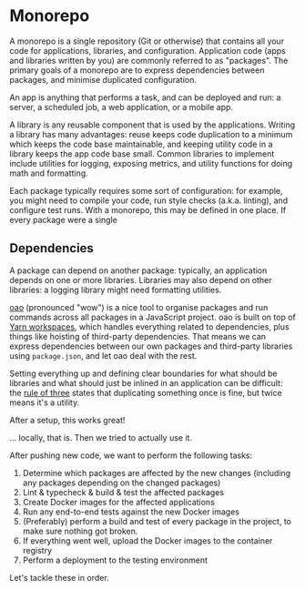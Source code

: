 # Monorepo

A monorepo is a single repository (Git or otherwise) that contains all your code for applications, libraries, and configuration. Application code (apps and libraries written by you) are commonly referred to as "packages". The primary goals of a monorepo are to express dependencies between packages, and minimise duplicated configuration.

An app is anything that performs a task, and can be deployed and run: a server, a scheduled job, a web application, or a mobile app.

A library is any reusable component that is used by the applications. Writing a library has many advantages: reuse keeps code duplication to a minimum which keeps the code base maintainable, and keeping utility code in a library keeps the app code base small. Common libraries to implement include utilities for logging, exposing metrics, and utility functions for doing math and formatting.

Each package typically requires some sort of configuration: for example, you might need to compile your code, run style checks (a.k.a. linting), and configure test runs. With a monorepo, this may be defined in one place. If every package were a single 

## Dependencies

A package can depend on another package: typically, an application depends on one or more libraries. Libraries may also depend on other libraries: a logging library might need formatting utilities.

[oao][oao] (pronounced "wow") is a nice tool to organise packages and run commands across all packages in a JavaScript project. oao is built on top of [Yarn workspaces][yarn-workspaces], which handles everything related to dependencies, plus things like hoisting of third-party dependencies. That means we can express dependencies between our own packages and third-party libraries using `package.json`, and let oao deal with the rest.

Setting everything up and defining clear boundaries for what should be libraries and what should just be inlined in an application can be difficult: the [rule of three][rule-of-three] states that duplicating something once is fine, but twice means it's a utility.

After a setup, this works great!

… locally, that is. Then we tried to actually use it.

After pushing new code, we want to perform the following tasks:

1. Determine which packages are affected by the new changes (including any packages depending on the changed packages)
2. Lint &amp; typecheck &amp; build &amp; test the affected packages
3. Create Docker images for the affected applications
4. Run any end-to-end tests against the new Docker images
5. (Preferably) perform a build and test of every package in the project, to make sure nothing got broken.
6. If everything went well, upload the Docker images to the container registry
7. Perform a deployment to the testing environment

Let's tackle these in order.

[oao]: https://github.com/guigrpa/oao
[yarn-workspaces]: https://yarnpkg.com/lang/en/docs/workspaces
[rule-of-three]: https://en.wikipedia.org/wiki/Rule_of_three_(computer_programming)
